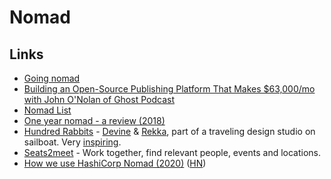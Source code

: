 # Nomad

## Links

* [Going nomad](https://krausefx.com/blog/going-nomad)
* [Building an Open-Source Publishing Platform That Makes $63,000/mo with John O'Nolan of Ghost Podcast](https://www.indiehackers.com/podcast/007-john-onolan-of-ghost)
* [Nomad List](https://nomadlist.com)
* [One year nomad - a review \(2018\)](https://krausefx.com/blog/one-year-nomad)
* [Hundred Rabbits](https://100r.co/) - [Devine](http://xxiivv.com/) & [Rekka](http://kokorobot.ca/), part of a traveling design studio on sailboat. Very [inspiring](https://www.youtube.com/channel/UCzdg4pZb-viC3EdA1zxRl4A).
* [Seats2meet](https://www.seats2meet.com/) - Work together, find relevant people, events and locations.
* [How we use HashiCorp Nomad \(2020\)](https://blog.cloudflare.com/how-we-use-hashicorp-nomad/) \([HN](https://news.ycombinator.com/item?id=23439788)\)

